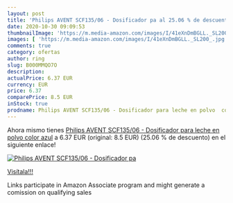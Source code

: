 ```yaml
---
layout: post
title: 'Philips AVENT SCF135/06 - Dosificador pa al 25.06 % de descuento'
date: 2020-10-30 09:09:53
thumbnailImage: 'https://m.media-amazon.com/images/I/41eXnDmBGLL._SL200_.jpg'
images: [ 'https://m.media-amazon.com/images/I/41eXnDmBGLL._SL200_.jpg' ]
comments: true
category: ofertas
author: ring
slug: B000MMQO7O
description:
actualPrice: 6.37 EUR
currency: EUR
price: 6.37
comparePrice: 8.5 EUR
inStock: true
prodname: Philips AVENT SCF135/06 - Dosificador para leche en polvo  color azul
---
```


Ahora mismo tienes [Philips AVENT SCF135/06 - Dosificador para leche en polvo  color azul](https://www.amazon.es/dp/B000MMQO7O/?tag=tolees-21) a 6.37 EUR (original: 8.5 EUR) (25.06 %  de descuento) en el siguiente enlace!

[![Philips AVENT SCF135/06 - Dosificador pa](https://m.media-amazon.com/images/I/41eXnDmBGLL._SL200_.jpg)](https://www.amazon.es/dp/B000MMQO7O/?tag=tolees-21)

[Visítala!!!](https://www.amazon.es/dp/B000MMQO7O/?tag=tolees-21)

Links participate in Amazon Associate program and might generate a comission on qualifying sales
